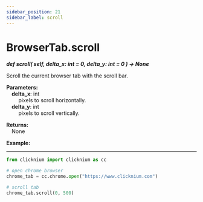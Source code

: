 ```yaml
---
sidebar_position: 21
sidebar_label: scroll
---
```

# BrowserTab.scroll

***def scroll(
        self,
        delta_x: int = 0,
        delta_y: int = 0
    ) -> None***  

Scroll the current browser tab with the scroll bar.

**Parameters:**  
    &emsp;**delta_x**: int   
        &emsp;&emsp; pixels to scroll horizontally.  
    &emsp;**delta_y**: int   
        &emsp;&emsp; pixels to scroll vertically. 

**Returns:**  
    &emsp;None

**Example:**
***
```python
from clicknium import clicknium as cc

# open chrome browser
chrome_tab = cc.chrome.open("https://www.clicknium.com")

# scroll tab
chrome_tab.scroll(0, 500)
```